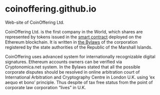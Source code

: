 # coinoffering.github.io

Web-site of CoinOffering Ltd.

CoinOffering Ltd. is the first company in the World, which shares are represented by tokens issued in the [smart contract](https://etherscan.io/address/0x684282178b1d61164febcf9609ca195bef9a33b5) deployed on the Ethereum blockchain. It is written in [the Bylaws](https://github.com/CoinOffering/Bylaws/blob/master/scan-registered-bylaws-public.pdf) of the corporation registered by the state authorities of the Republic of the Marshall Islands.

CoinOffering uses advanced system for internationally recognizable digital signatures. Ethereum accounts owners can be verified via Cryptonomica.net system. In the Bylaws stated that all the possible corporate disputes should be resolved in online arbitration court of International Arbitration and Cryptography Centre in London U.K. using ‘ex aequo et bono’ principle. Thus despite of tax free status from the point of corporate law corporation “lives” in U.K.
